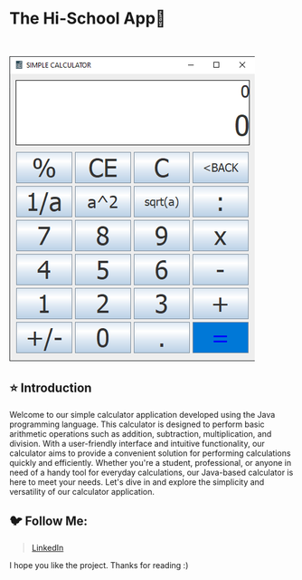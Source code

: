 # The Hi-School App🚀

<br/>

![img.png](calculator.png)

## ⭐ Introduction
Welcome to our simple calculator application developed using the Java programming language. This calculator is designed to perform basic arithmetic operations such as addition, subtraction, multiplication, and division. With a user-friendly interface and intuitive functionality, our calculator aims to provide a convenient solution for performing calculations quickly and efficiently. Whether you're a student, professional, or anyone in need of a handy tool for everyday calculations, our Java-based calculator is here to meet your needs. Let's dive in and explore the simplicity and versatility of our calculator application.
   <br/>
## 🐦 Follow Me:


> [LinkedIn](https://www.linkedin.com/in/vankieuit/)

I hope you like the project. Thanks for reading :)
